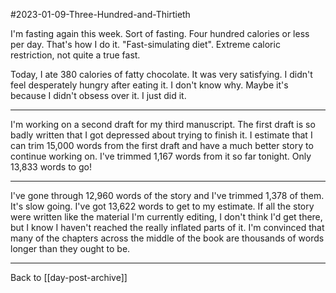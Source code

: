 #2023-01-09-Three-Hundred-and-Thirtieth

I'm fasting again this week.  Sort of fasting.  Four hundred calories or less per day.  That's how I do it.  "Fast-simulating diet".  Extreme caloric restriction, not quite a true fast.

Today, I ate 380 calories of fatty chocolate.  It was very satisfying.  I didn't feel desperately hungry after eating it.  I don't know why.  Maybe it's because I didn't obsess over it.  I just did it.

---
I'm working on a second draft for my third manuscript.  The first draft is so badly written that I got depressed about trying to finish it.  I estimate that I can trim 15,000 words from the first draft and have a much better story to continue working on.  I've trimmed 1,167 words from it so far tonight.  Only 13,833 words to go!

---
I've gone through 12,960 words of the story and I've trimmed 1,378 of them.  It's slow going.  I've got 13,622 words to get to my estimate.  If all the story were written like the material I'm currently editing, I don't think I'd get there, but I know I haven't reached the really inflated parts of it.  I'm convinced that many of the chapters across the middle of the book are thousands of words longer than they ought to be.

---
Back to [[day-post-archive]]